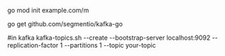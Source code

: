 go mod init example.com/m

go get github.com/segmentio/kafka-go

#in kafka
kafka-topics.sh --create --bootstrap-server localhost:9092 --replication-factor 1 --partitions 1 --topic your-topic
